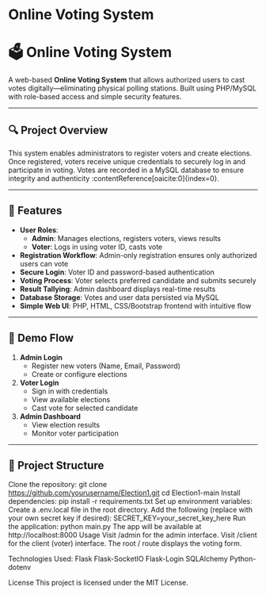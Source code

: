 # Online Voting System
# 🗳️ Online Voting System

A web-based **Online Voting System** that allows authorized users to cast votes digitally—eliminating physical polling stations. Built using PHP/MySQL with role-based access and simple security features.

---

## 🔍 Project Overview

This system enables administrators to register voters and create elections. Once registered, voters receive unique credentials to securely log in and participate in voting. Votes are recorded in a MySQL database to ensure integrity and authenticity :contentReference[oaicite:0]{index=0}.

---

## 🔑 Features

- **User Roles**:
  - **Admin**: Manages elections, registers voters, views results
  - **Voter**: Logs in using voter ID, casts vote
- **Registration Workflow**: Admin-only registration ensures only authorized users can vote
- **Secure Login**: Voter ID and password-based authentication
- **Voting Process**: Voter selects preferred candidate and submits securely
- **Result Tallying**: Admin dashboard displays real-time results
- **Database Storage**: Votes and user data persisted via MySQL
- **Simple Web UI**: PHP, HTML, CSS/Bootstrap frontend with intuitive flow

---

## 🧭 Demo Flow

1. **Admin Login**
   - Register new voters (Name, Email, Password)
   - Create or configure elections
2. **Voter Login**
   - Sign in with credentials
   - View available elections
   - Cast vote for selected candidate
3. **Admin Dashboard**
   - View election results
   - Monitor voter participation

---

## 📂 Project Structure


Clone the repository:
git clone https://github.com/yourusername/Election1.git
cd Election1-main
Install dependencies:
pip install -r requirements.txt
Set up environment variables:
Create a .env.local file in the root directory.
Add the following (replace with your own secret key if desired):
SECRET_KEY=your_secret_key_here
Run the application:
python main.py
The app will be available at http://localhost:8000
Usage
Visit /admin for the admin interface.
Visit /client for the client (voter) interface.
The root / route displays the voting form.


Technologies Used:
Flask
Flask-SocketIO
Flask-Login
SQLAlchemy
Python-dotenv

License
This project is licensed under the MIT License.
